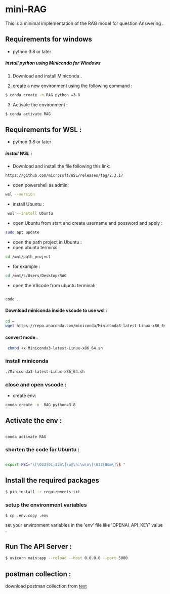 # mini-RAG

This is a minimal implementation of the RAG model for question Answering .

## Requirements for windows
 
 - python 3.8 or later

 ##### install python using Miniconda for Windows

1) Download and install Miniconda .

2) create a new environment using the following command :
```bash 
$ conda create -n RAG python =3.8

```
3) Activate the environment :
```bash 
$ conda activate RAG 

```
## Requirements for WSL :

- python 3.8 or later

##### install WSL :
* Download and install the file following this link: 
```bash
https://github.com/microsoft/WSL/releases/tag/2.3.17

```
* open powershell as admin:
```bash
wsl --version
```

* install Ubuntu :
```bash
 wsl --install Ubuntu

 ```
 * open Ubuntu from start and create username and possword and apply :

 ```bash
 sudo apt update

 ```

* open the path project in Ubuntu  :
* open ubuntu terminal 
```bash
cd /mnt/path_project 

```
* for example :
```bash 
cd /mnt/c/Users/Desktop/RAG

```
* open the VScode from ubuntu terminal:
```bash

code .

```
#### Download miniconda inside vscode to use wsl :
```bash 
cd ~
wget https://repo.anaconda.com/miniconda/Miniconda3-latest-Linux-x86_64.sh

``` 
#### convert mode :
```bash
 chmod +x Miniconda3-latest-Linux-x86_64.sh  
```
### install miniconda
```bash
./Miniconda3-latest-Linux-x86_64.sh

```
### close and open vscode :

* create env:
```bash
conda create -n  RAG python=3.8

```
## Activate the env :
```bash

conda activate RAG

```
### shorten the code for Ubuntu :
```bash

export PS1="\[\033[01;32m\]\u@\h:\w\n\[\033[00m\]\$ "

```


## Install the required packages
```bash
$ pip install -r requirements.txt
```

### setup the environment variables

```bash
$ cp .env.copy .env
```
set your environment variables in the 'env' file like 'OPENAI_API_KEY' value .

## Run The API Server :
```bash 
$ uvicorn main:app --reload --host 0.0.0.0 --port 5000

```
## postman collection :
download postman collection from [text](assets/mini-RAG.postman_collection.json)

